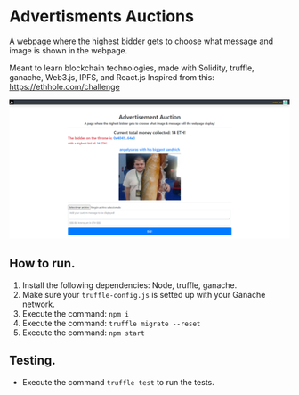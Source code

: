 # Advertisments Auctions
A webpage where the highest bidder gets to choose what message and image is shown in the webpage.

Meant to learn blockchain technologies, made with Solidity, truffle, ganache, Web3.js, IPFS, and React.js
Inspired from this: https://ethhole.com/challenge

<img src="./assets/scrsht.png">

## How to run.

1) Install the following dependencies: Node, truffle, ganache.
2) Make sure your `truffle-config.js` is setted up with your Ganache network.
3) Execute the command: `npm i`
4) Execute the command: `truffle migrate --reset`
5) Execute the command: `npm start`

## Testing.

- Execute the command `truffle test` to run the tests.
